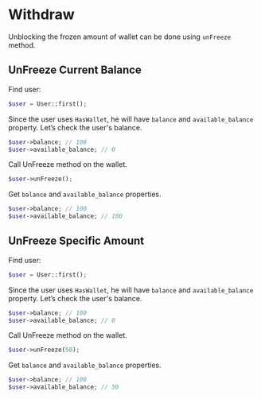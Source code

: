 # Withdraw

Unblocking the frozen amount of wallet can be done using `unFreeze` method.

## UnFreeze Current Balance

Find user:

```php
$user = User::first(); 
```

Since the user uses `HasWallet`, he will have `balance` and `available_balance` property.
Let’s check the user's balance.

```php
$user->balance; // 100
$user->available_balance; // 0
```

Call UnFreeze method on the wallet.

```php
$user->unFreeze();
```

Get `balance` and `available_balance` properties.

```php
$user->balance; // 100
$user->available_balance; // 100
```

## UnFreeze Specific Amount

Find user:

```php
$user = User::first(); 
```

Since the user uses `HasWallet`, he will have `balance` and `available_balance` property.
Let’s check the user's balance.

```php
$user->balance; // 100
$user->available_balance; // 0
```

Call UnFreeze method on the wallet.

```php
$user->unFreeze(50);
```

Get `balance` and `available_balance` properties.

```php
$user->balance; // 100
$user->available_balance; // 50
```